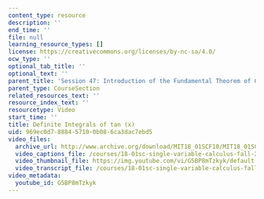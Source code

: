 ```yaml
---
content_type: resource
description: ''
end_time: ''
file: null
learning_resource_types: []
license: https://creativecommons.org/licenses/by-nc-sa/4.0/
ocw_type: ''
optional_tab_title: ''
optional_text: ''
parent_title: 'Session 47: Introduction of the Fundamental Theorem of Calculus'
parent_type: CourseSection
related_resources_text: ''
resource_index_text: ''
resourcetype: Video
start_time: ''
title: Definite Integrals of tan (x)
uid: 969ec0d7-8884-5710-0b08-6ca3dac7ebd5
video_files:
  archive_url: http://www.archive.org/download/MIT18_01SCF10/MIT18_01SCF10Rec_38_300k.mp4
  video_captions_file: /courses/18-01sc-single-variable-calculus-fall-2010/7b7e35b72b0f5a19befc7b930a90c093_G5BP8mTzkyk.vtt
  video_thumbnail_file: https://img.youtube.com/vi/G5BP8mTzkyk/default.jpg
  video_transcript_file: /courses/18-01sc-single-variable-calculus-fall-2010/ea56a9926f8666003d44c207301ec313_G5BP8mTzkyk.pdf
video_metadata:
  youtube_id: G5BP8mTzkyk
---
```

